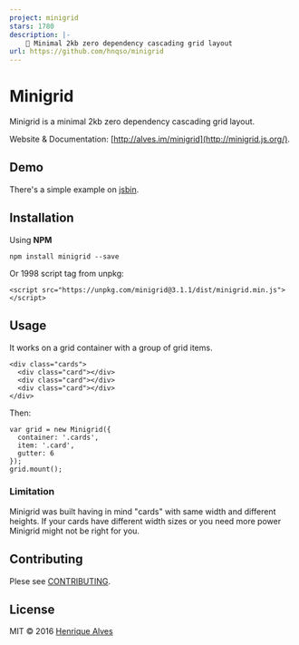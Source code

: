 ```yaml
---
project: minigrid
stars: 1780
description: |-
    📏 Minimal 2kb zero dependency cascading grid layout
url: https://github.com/hnqso/minigrid
---
```


# Minigrid

Minigrid is a minimal 2kb zero dependency cascading grid layout.

Website & Documentation: [http://alves.im/minigrid](http://minigrid.js.org/).

## Demo

There's a simple example on [jsbin](http://jsbin.com/wamele/2).

## Installation

Using **NPM**

```
npm install minigrid --save
```

Or 1998 script tag from unpkg:

```
<script src="https://unpkg.com/minigrid@3.1.1/dist/minigrid.min.js"></script>
```

## Usage

It works on a grid container with a group of grid items.
```
<div class="cards">
  <div class="card"></div>
  <div class="card"></div>
  <div class="card"></div>
</div>
```

Then:
```
var grid = new Minigrid({
  container: '.cards',
  item: '.card',
  gutter: 6
});
grid.mount();
```

### Limitation
Minigrid was built having in mind "cards" with same width and different heights. If your cards have different width sizes or you need more power Minigrid might not be right for you.

## Contributing

Plese see [CONTRIBUTING](CONTRIBUTING.md).

## License

MIT &copy; 2016 [Henrique Alves](http://twitter.com/healves82)

